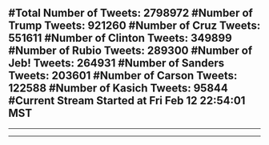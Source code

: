 #Total Number of Tweets: 2798972 
#Number of Trump Tweets: 921260
#Number of Cruz Tweets: 551611
#Number of Clinton Tweets: 349899
#Number of Rubio Tweets: 289300
#Number of Jeb! Tweets: 264931
#Number of Sanders Tweets: 203601
#Number of Carson Tweets: 122588
#Number of Kasich Tweets: 95844
#Current Stream Started at Fri Feb 12 22:54:01 MST
---
---
---
